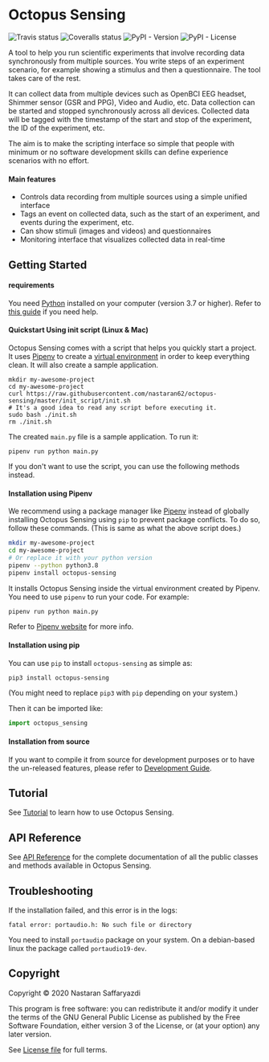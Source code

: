 Octopus Sensing
===============

![Travis status](https://img.shields.io/travis/com/nastaran62/octopus-sensing)
![Coveralls status](https://img.shields.io/coveralls/github/nastaran62/octopus-sensing)
![PyPI - Version](https://img.shields.io/pypi/v/octopus-sensing)
![PyPI - License](https://img.shields.io/pypi/l/octopus-sensing)

A tool to help you run scientific experiments that involve recording data synchronously from
multiple sources. You write steps of an experiment scenario, for example showing a stimulus and then
a questionnaire. The tool takes care of the rest.

It can collect data from multiple devices such as OpenBCI EEG headset, Shimmer sensor (GSR and PPG),
Video and Audio, etc. Data collection can be started and stopped synchronously across all devices.
Collected data will be tagged with the timestamp of the start and stop of the experiment, the ID of
the experiment, etc.

The aim is to make the scripting interface so simple that people with minimum or no software
development skills can define experience scenarios with no effort.

#### Main features

* Controls data recording from multiple sources using a simple unified interface
* Tags an event on collected data, such as the start of an experiment, and events during the experiment, etc.
* Can show stimuli (images and videos) and questionnaires
* Monitoring interface that visualizes collected data in real-time

Getting Started
---------------

#### requirements

You need [Python](https://python.org) installed on your computer (version 3.7 or higher). Refer to
[this guide](https://realpython.com/installing-python/) if you need help.

#### Quickstart Using init script (Linux & Mac)

Octopus Sensing comes with a script that helps you quickly start a project. It uses
[Pipenv](https://pipenv.pypa.io/) to create a [virtual
environment](https://docs.python.org/3/tutorial/venv.html) in order to keep everything clean. It
will also create a sample application.


```
mkdir my-awesome-project
cd my-awesome-project
curl https://raw.githubusercontent.com/nastaran62/octopus-sensing/master/init_script/init.sh
# It's a good idea to read any script before executing it.
sudo bash ./init.sh
rm ./init.sh
```

The created `main.py` file is a sample application. To run it:

```
pipenv run python main.py
```

If you don't want to use the script, you can use the following methods instead.

#### Installation using Pipenv

We recommend using a package manager like [Pipenv](https://pipenv.pypa.io/) instead of globally
installing Octopus Sensing using `pip` to prevent package conflicts. To do so, follow these
commands. (This is same as what the above script does.)

```bash
mkdir my-awesome-project
cd my-awesome-project
# Or replace it with your python version
pipenv --python python3.8
pipenv install octopus-sensing
```

It installs Octopus Sensing inside the virtual environment created by Pipenv. You need to use
`pipenv` to run your code. For example:

```bash
pipenv run python main.py
```

Refer to [Pipenv website](https://pipenv.pypa.io/) for more info.

#### Installation using pip

You can use `pip` to install `octopus-sensing` as simple as:

```bash
pip3 install octopus-sensing
```

(You might need to replace `pip3` with `pip` depending on your system.)

Then it can be imported like:

```python
import octopus_sensing
```

#### Installation from source

If you want to compile it from source for development purposes or to have the un-released features,
please refer to [Development Guide](https://octopus-sensing.nastaran-saffar.me/development).

Tutorial
--------

See [Tutorial](https://octopus-sensing.nastaran-saffar.me/tutorial) to learn how to use Octopus Sensing.

API Reference
-------------

See [API Reference](https://octopus-sensing.nastaran-saffar.me/api-reference/) for the complete documentation of all the public classes and methods available in Octopus Sensing.

Troubleshooting
---------------
If the installation failed, and this error is in the logs:

```fatal error: portaudio.h: No such file or directory```

You need to install `portaudio` package on your system. On a debian-based linux the package called
`portaudio19-dev`.

Copyright
---------
Copyright © 2020 Nastaran Saffaryazdi

This program is free software: you can redistribute it and/or modify it under the terms of the GNU
General Public License as published by the Free Software Foundation, either version 3 of the
License, or (at your option) any later version.

See [License file](https://github.com/nastaran62/octopus-sensing/blob/master/LICENSE) for full terms.
